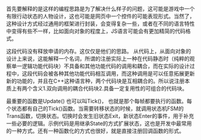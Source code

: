 首先要解释的是这样的编程思路是为了解决什么样子的问题，这可能是游戏中一个有限行动状态的人物设计，这也可能是网页中一个控件的可能表现形式。当然了，这种设计方式经过通用的框架进行封装，会变得复杂一些，或者在不同的语言特性中变得有些不一样，比如面向对象的程度上，JS语言可能会有更加精简的代码格式。

这段代码没有释放申请的内存。这仅仅是他们的思路。
从代码上，从面向对象的设计上来说，这能解释一个名词，所谓的注册实际上一种在代码静态时（纯粹的观察单一逻辑功能代码块）不具备和其他功能代码的调用和耦合，而在实际的设计过程中，这段代码会被各种其他功能代码相互调用，而这种调用是可以任意拓展更新新的功能的，并且在C++这种语言种，两个代码块是互相耦合的。所以说注册本质上有两个含义1.双向调用的耦合代码块2.具备一定复用性的可组合的代码块。

最重要的函数是Update() 也可以叫Tick()，
也就是那个每帧都要执行的函数。每个状态都有自己的Tick()函数。当需要转移状态的时候，就调用状态机FSM的Trans函数，切换状态。切换时会发生旧状态Exit，新状态Enter的事件，用于补充一些必要的逻辑。示例代码是用继承State的方式扩展状态，这也是开发中最常用的一种方式。还有一种函数化的方式也很好，就是直接注册回调函数的形式。
